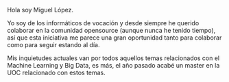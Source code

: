 Hola soy Miguel López.

Yo soy de los informáticos de vocación y desde siempre he querido colaborar en la comunidad opensource (aunque nunca he tenido tiempo), así que esta iniciativa me parece una gran oportunidad tanto para colaborar como para seguir estando al día.

Mis inquietudes actuales van por todos aquellos temas relacionados con el Machine Learning y Big Data, es más, el año pasado acabé un master en la UOC relacionado con estos temas.